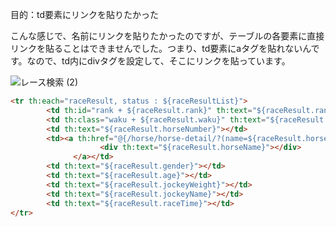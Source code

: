 目的：td要素にリンクを貼りたかった

こんな感じで、名前にリンクを貼りたかったのですが、テーブルの各要素に直接リンクを貼ることはできませんでした。つまり、td要素にaタグを貼れないんです。なので、td内にdivタグを設定して、そこにリンクを貼っています。


![レース検索 (2)](https://user-images.githubusercontent.com/105257856/185070349-6210eb2c-e023-414d-9735-247b39e03845.png)




```HTML
<tr th:each="raceResult, status : ${raceResultList}">
		<td th:id="rank + ${raceResult.rank}" th:text="${raceResult.rank}"></td>
		<td th:class="waku + ${raceResult.waku}" th:text="${raceResult.waku}"></td>
		<td th:text="${raceResult.horseNumber}"></td>
		<td><a th:href="@{/horse/horse-detail/?(name=${raceResult.horseName})}">
					<div th:text="${raceResult.horseName}"></div>
			  </a></td>
		<td th:text="${raceResult.gender}"></td>
		<td th:text="${raceResult.age}"></td>
		<td th:text="${raceResult.jockeyWeight}"></td>
		<td th:text="${raceResult.jockeyName}"></td>
		<td th:text="${raceResult.raceTime}"></td>
</tr>
```
